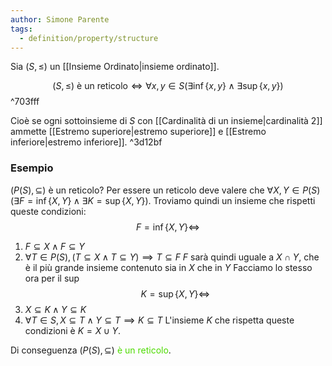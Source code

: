 ```yaml
---
author: Simone Parente
tags:
  - definition/property/structure
---
```


Sia $(S, \leq)$ un [[Insieme Ordinato|insieme ordinato]].

$$(S, \leq) \text{ è un reticolo} \iff \forall x,y \in S (\exists \inf\{x,y\} \land \exists \sup\{x,y\})$$ ^703fff

Cioè se ogni sottoinsieme di $S$ con [[Cardinalità di un insieme|cardinalità 2]] ammette [[Estremo superiore|estremo superiore]] e [[Estremo inferiore|estremo inferiore]]. ^3d12bf
### Esempio
$(P(S),\subseteq)$ è un reticolo?
Per essere un reticolo deve valere che $\forall X,Y \in P(S) (\exists F=\inf\{X,Y\} \land \exists K=\sup\{X,Y\})$.
Troviamo quindi un insieme che rispetti queste condizioni: 
$$F=\inf\{X,Y\} \iff$$
1. $F \subseteq X \land F \subseteq Y$
2. $\forall T \in P(S), (T \subseteq X \land T \subseteq Y) \implies  T \subseteq F$
$F$ sarà quindi uguale a $X \cap Y$, che è il più grande insieme contenuto sia in $X$ che in $Y$
Facciamo lo stesso ora per il $\sup$
$$K=\sup\{X,Y\} \iff$$
1. $X \subseteq K \land Y \subseteq K$
2. $\forall T \in S, X \subseteq T \land Y \subseteq T \implies K \subseteq T$
L'insieme $K$ che rispetta queste condizioni è $K=X \cup Y$.

Di conseguenza $(P(S), \subseteq)$ <span style="color:#4ddb00">è un reticolo</span>.